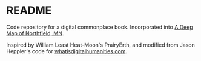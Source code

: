 # README

Code repository for a digital commonplace book. Incorporated into [A Deep Map of Northfield, MN](https://medhieval.com/classes/deepmapping/).

Inspired by William Least Heat-Moon's PrairyErth, and modified from Jason Heppler's code for [whatisdigitalhumanities.com](http://whatisdigitalhumanities.com).
